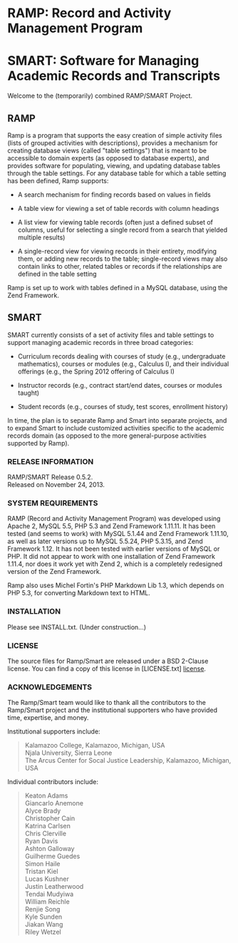 
# RAMP: Record and Activity Management Program #
# SMART: Software for Managing Academic Records and Transcripts #

Welcome to the (temporarily) combined RAMP/SMART Project.

## RAMP ##

Ramp is a program that supports the easy creation of simple
activity files (lists of grouped activities with descriptions),
provides a mechanism for creating database views (called "table
settings") that is meant to be accessible to domain experts (as
opposed to database experts), and provides software for populating,
viewing, and updating database tables through the table settings.
For any database table for which a table setting has been
defined, Ramp supports:

 * A search mechanism for finding records based on values in fields

 * A table view for viewing a set of table records with column headings

 * A list view for viewing table records (often just a defined
   subset of columns, useful for selecting a single record from
   a search that yielded multiple results)

 * A single-record view for viewing records in their entirety,
   modifying them, or adding new records to the table; single-record
   views may also contain links to other, related tables or
   records if the relationships are defined in the table setting

Ramp is set up to work with tables defined in a MySQL database,
using the Zend Framework.

## SMART ##

SMART currently consists of a set of activity files and table
settings to support managing academic records in three broad
categories:

 * Curriculum records dealing with courses of study (e.g.,
   undergraduate mathematics), courses or modules (e.g., Calculus
   I), and their individual offerings (e.g., the Spring 2012
   offering of Calculus I)

 * Instructor records (e.g., contract start/end dates, courses or
   modules taught)

 * Student records (e.g., courses of study, test scores, enrollment
   history)

In time, the plan is to separate Ramp and Smart into separate
projects, and to expand Smart to include customized activities
specific to the academic records domain (as opposed to the more
general-purpose activities supported by Ramp).


### RELEASE INFORMATION ###

RAMP/SMART Release 0.5.2.  
Released on November 24, 2013.

### SYSTEM REQUIREMENTS ###

RAMP (Record and Activity Management Program) was developed using
Apache 2, MySQL 5.5, PHP 5.3 and Zend Framework 1.11.11.  It has
been tested (and seems to work) with MySQL 5.1.44 and
Zend Framework 1.11.10, as well as later versions up to MySQL 5.5.24,
PHP 5.3.15, and Zend Framework 1.12.  It has not been tested with
earlier versions of MySQL or PHP.  It did not appear to work with
one installation of Zend Framework 1.11.4, nor does it work yet
with Zend 2, which is a completely redesigned version of the Zend
Framework.

Ramp also uses Michel Fortin's PHP Markdown Lib 1.3, which depends
on PHP 5.3, for converting Markdown text to HTML.

### INSTALLATION ###

Please see INSTALL.txt.  (Under construction...)

### LICENSE ###

The source files for Ramp/Smart are released under a BSD 2-Clause license.
You can find a copy of this license in [LICENSE.txt] [license].

### ACKNOWLEDGEMENTS ###

The Ramp/Smart team would like to thank all the contributors to the
Ramp/Smart project and the institutional supporters who have provided
time, expertise, and money.

Institutional supporters include:

>   Kalamazoo College, Kalamazoo, Michigan, USA  
>   Njala University, Sierra Leone  
>   The Arcus Center for Socal Justice Leadership, Kalamazoo, Michigan, USA  

Individual contributors include:

>   Keaton Adams  
>   Giancarlo Anemone  
>   Alyce Brady  
>   Christopher Cain  
>   Katrina Carlsen  
>   Chris Clerville  
>   Ryan Davis  
>   Ashton Galloway  
>   Guilherme Guedes  
>   Simon Haile  
>   Tristan Kiel  
>   Lucas Kushner  
>   Justin Leatherwood  
>   Tendai Mudyiwa  
>   William Reichle  
>   Renjie Song  
>   Kyle Sunden  
>   Jiakan Wang  
>   Riley Wetzel  

[license]:  /LICENSE.txt

